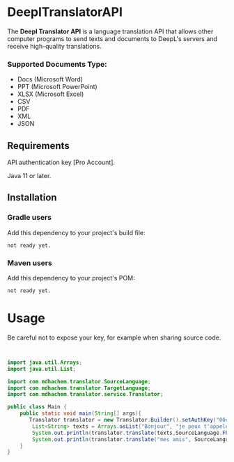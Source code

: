 # DeeplTranslatorAPI

<p>The <strong>Deepl Translator API</strong> is a language translation API that allows other computer programs to send texts and documents to DeepL's servers and receive high-quality translations.</p>

### Supported Documents Type:
<ul>
  <li>Docs (Microsoft Word)</li>
  <li>PPT (Microsoft PowerPoint)</li>
  <li>XLSX (Microsoft Excel)</li>
  <li>CSV</li>
  <li>PDF</li>
  <li>XML</li>
  <li>JSON</li>
</ul>

## Requirements

API authentication key [Pro Account].

Java 11 or later.

## Installation

### Gradle users

Add this dependency to your project's build file:

```
not ready yet.
```

### Maven users

Add this dependency to your project's POM:

```
not ready yet.
```

# Usage

Be careful not to expose your key, for example when sharing source code.

```java


import java.util.Arrays;
import java.util.List;

import com.mdhachem.translator.SourceLanguage;
import com.mdhachem.translator.TargetLanguage;
import com.mdhachem.translator.service.Translator;

public class Main {
    public static void main(String[] args){
       Translator translator = new Translator.Builder().setAuthKey("00e8b6fe-...").build();
		List<String> texts = Arrays.asList("Bonjour", "je peux t'appeler");
		System.out.println(translator.translate(texts,SourceLanguage.FRENCH,TargetLanguage.ENGLISH_AMERICAN)); // [Hello, I can call you]
		System.out.println(translator.translate("mes amis", SourceLanguage.FRENCH, TargetLanguage.ENGLISH_AMERICAN)); // my friends
    }
}
```
